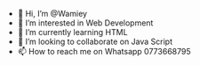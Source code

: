 - 👋 Hi, I’m @Wamiey
- 👀 I’m interested in Web Development
- 🌱 I’m currently learning HTML
- 💞️ I’m looking to collaborate on Java Script
- 📫 How to reach me on Whatsapp 0773668795

<!---
Wamiey/Wamiey is a ✨ special ✨ repository because its `README.md` (this file) appears on your GitHub profile.
You can click the Preview link to take a look at your changes.
--->
